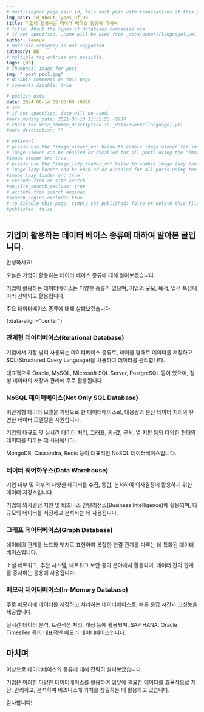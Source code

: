 ```yaml
---
# multilingual page pair id, this must pair with translations of this page. (This name must be unique)
lng_pair: id_About_Types_Of_DB
title: 기업이 활용하는 데이터 베이스 종류에 대하여
# title: About the types of databases companies use
# if not specified, .name will be used from _data/owner/[language].yml
author: Yeonuk
# multiple category is not supported
category: DB
# multiple tag entries are possible
tags: [db]
# thumbnail image for post
img: ":post_pic1.jpg"
# disable comments on this page
# comments_disable: true

# publish date
date: 2024-06-14 09:00:00 +0900
# seo
# if not specified, date will be used.
#meta_modify_date: 2021-08-10 11:32:53 +0900
# check the meta_common_description in _data/owner/[language].yml
#meta_description: ""

# optional
# please use the "image_viewer_on" below to enable image viewer for individual pages or posts (_posts/ or [language]/_posts folders).
# image viewer can be enabled or disabled for all posts using the "image_viewer_posts: true" setting in _data/conf/main.yml.
#image_viewer_on: true
# please use the "image_lazy_loader_on" below to enable image lazy loader for individual pages or posts (_posts/ or [language]/_posts folders).
# image lazy loader can be enabled or disabled for all posts using the "image_lazy_loader_posts: true" setting in _data/conf/main.yml.
#image_lazy_loader_on: true
# exclude from on site search
#on_site_search_exclude: true
# exclude from search engines
#search_engine_exclude: true
# to disable this page, simply set published: false or delete this file
#published: false
---
```


<!-- outline-start -->

## 기업이 활용하는 데이터 베이스 종류에 대하여 알아본 글입니다.

안녕하세요!

오늘은 기업이 활용하는 데이터 베이스 종류에 대해 알아보겠습니다.

기업이 활용하는 데이터베이스는 다양한 종류가 있으며, 기업의 규모, 목적, 업무 특성에 따라 선택되고 활용됩니다.

주요 데이터베이스 종류에 대해 살펴보겠습니다.

{:data-align="center"}

<!-- outline-end -->

### 관계형 데이터베이스(Relational Database)

기업에서 가장 널리 사용되는 데이터베이스 종류로, 테이블 형태로 데이터를 저장하고 SQL(Structured Query Language)을 사용하여 데이터를 관리합니다.

대표적으로 Oracle, MySQL, Microsoft SQL Server, PostgreSQL 등이 있으며, 정형 데이터의 저장과 관리에 주로 활용됩니다.

### NoSQL 데이터베이스(Not Only SQL Database)

비관계형 데이터 모델을 기반으로 한 데이터베이스로, 대용량의 분산 데이터 처리와 유연한 데이터 모델링을 지원합니다.

기업의 대규모 및 실시간 데이터 처리, 그래프, 키-값, 문서, 열 지향 등의 다양한 형태의 데이터를 다루는 데 사용됩니다.

MongoDB, Cassandra, Redis 등이 대표적인 NoSQL 데이터베이스입니다.

### 데이터 웨어하우스(Data Warehouse)

기업 내부 및 외부의 다양한 데이터를 수집, 통합, 분석하여 의사결정에 활용하기 위한 데이터 저장소입니다.

기업의 의사결정 지원 및 비즈니스 인텔리전스(Business Intelligence)에 활용되며, 대규모의 데이터를 저장하고 분석하는 데 사용됩니다.

### 그래프 데이터베이스(Graph Database)

데이터의 관계를 노드와 엣지로 표현하여 복잡한 연결 관계를 다루는 데 특화된 데이터베이스입니다.

소셜 네트워크, 추천 시스템, 네트워크 보안 등의 분야에서 활용되며, 데이터 간의 관계를 중시하는 응용에 사용됩니다.

### 메모리 데이터베이스(In-Memory Database)

주로 메모리에 데이터를 저장하고 처리하는 데이터베이스로, 빠른 응답 시간과 고성능을 제공합니다.

실시간 데이터 분석, 트랜잭션 처리, 캐싱 등에 활용되며, SAP HANA, Oracle TimesTen 등이 대표적인 메모리 데이터베이스입니다.

## 마치며

이상으로 데이터베이스의 종류에 대해 간략히 살펴보았습니다.

기업은 이러한 다양한 데이터베이스를 활용하여 업무에 필요한 데이터를 효율적으로 저장, 관리하고, 분석하여 비즈니스에 가치를 창출하는 데 활용하고 있습니다.

감사합니다!
